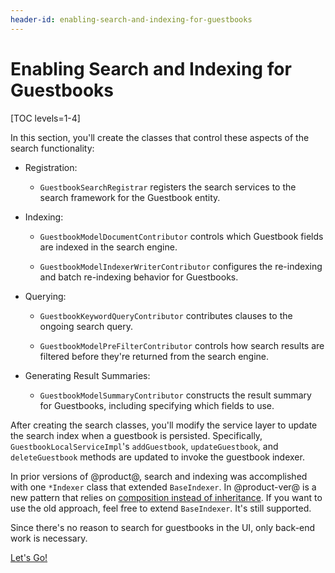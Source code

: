 ```yaml
---
header-id: enabling-search-and-indexing-for-guestbooks
---
```


# Enabling Search and Indexing for Guestbooks

[TOC levels=1-4]

In this section, you'll create the classes that control these aspects of the
search functionality:

- Registration:

    - `GuestbookSearchRegistrar` registers the search services to the search
    framework for the Guestbook entity.

- Indexing:

    - `GuestbookModelDocumentContributor` controls which Guestbook fields are
      indexed in the search engine.

    - `GuestbookModelIndexerWriterContributor` configures the re-indexing and
      batch re-indexing behavior for Guestbooks.

- Querying:

    - `GuestbookKeywordQueryContributor` contributes clauses to the ongoing
      search query.

    - `GuestbookModelPreFilterContributor` controls how search results are filtered
      before they're returned from the search engine.

- Generating Result Summaries:

    - `GuestbookModelSummaryContributor` constructs the result summary for
      Guestbooks, including specifying which fields to use.

After creating the search classes, you'll modify the service layer to update the
search index when a guestbook is persisted. Specifically,
`GuestbookLocalServiceImpl`'s `addGuestbook`, `updateGuestbook`, and
`deleteGuestbook` methods are updated to invoke the guestbook indexer.

In prior versions of @product@, search and indexing was accomplished with one
`*Indexer` class that extended `BaseIndexer`. In @product-ver@ is a new pattern
that relies on [composition instead of
inheritance](https://stackoverflow.com/questions/2399544/difference-between-inheritance-and-composition).
If you want to use the old approach, feel free to extend `BaseIndexer`. It's
still supported. 

Since there's no reason to search for guestbooks in the UI, only back-end work
is necessary. 

<a class="go-link btn btn-primary" href="/develop/tutorials/-/knowledge_base/7-1/understanding-search-and-indexing">Let's Go!<span class="icon-circle-arrow-right"></span></a>
